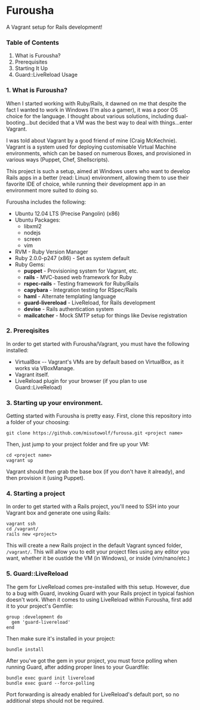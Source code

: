 # Furousha

A Vagrant setup for Rails development!

### Table of Contents

1.  What is Furousha?
2.  Prerequisites
3.  Starting It Up
4.  Guard::LiveReload Usage

### 1.  What is Furousha?

When I started working with Ruby/Rails, it dawned on me that despite the fact I wanted to work in Windows (I'm also a gamer), it was a poor
OS choice for the language.  I thought about various solutions, including dual-booting...but decided that a VM was the best way to deal
with things...enter Vagrant.

I was told about Vagrant by a good friend of mine (Craig McKechnie).  Vagrant is a system used for deploying customisable Virtual Machine
environments, which can be based on numerous Boxes, and provisioned in various ways (Puppet, Chef, Shellscripts).

This project is such a setup, aimed at Windows users who want to develop Rails apps in a better (read: Linux) environment, allowing
them to use their favorite IDE of choice, while running their development app in an environment more suited to doing so.

Furousha includes the following:

* Ubuntu 12.04 LTS (Precise Pangolin) (x86)
* Ubuntu Packages:
  * libxml2
  * nodejs
  * screen
  * vim
* RVM - Ruby Version Manager
* Ruby 2.0.0-p247 (x86) - Set as system default
* Ruby Gems:
  * **puppet** - Provisioning system for Vagrant, etc.
  * **rails** - MVC-based web framework for Ruby
  * **rspec-rails** - Testing framework for Ruby/Rails
  * **capybara** - Integration testing for RSpec/Rails
  * **haml** - Alternate templating language
  * **guard-livereload** - LiveReload, for Rails development
  * **devise** - Rails authentication system
  * **mailcatcher** - Mock SMTP setup for things like Devise registration

### 2.  Prereqisites

In order to get started with Furousha/Vagrant, you must have the following installed:

* VirtualBox -- Vagrant's VMs are by default based on VirtualBox, as it works via VBoxManage.
* Vagrant itself.
* LiveReload plugin for your browser (if you plan to use Guard::LiveReload)

### 3.  Starting up your environment.

Getting started with Furousha is pretty easy.  First, clone this repository into a folder of your choosing:

    git clone https://github.com/misutowolf/furousa.git <project name>

Then, just jump to your project folder and fire up your VM:

    cd <project name>
    vagrant up

Vagrant should then grab the base box (if you don't have it already), and then provision it (using Puppet).

### 4.  Starting a project

In order to get started with a Rails project, you'll need to SSH into your Vagrant box and generate one using Rails:

    vagrant ssh
    cd /vagrant/
    rails new <project>

This will create a new Rails project in the default Vagrant synced folder, <code>/vagrant/</code>.  This will allow you
to edit your project files using any editor you want, whether it be oustide the VM (in Windows), or inside (vim/nano/etc.)

### 5.  Guard::LiveReload

The gem for LiveReload comes pre-installed with this setup.  However, due to a bug with Guard, invoking Guard with your
Rails project in typical fashion doesn't work.  When it comes to using LiveReload within Furousha, first add it to your
project's Gemfile:

    group :development do
      gem 'guard-livereload'
    end

Then make sure it's installed in your project:

    bundle install

After you've got the gem in your project, you must force polling when running Guard, after adding proper lines to your Guardfile:

    bundle exec guard init livereload
    bundle exec guard --force-polling

Port forwarding is already enabled for LiveReload's default port, so no additional steps should not be required.